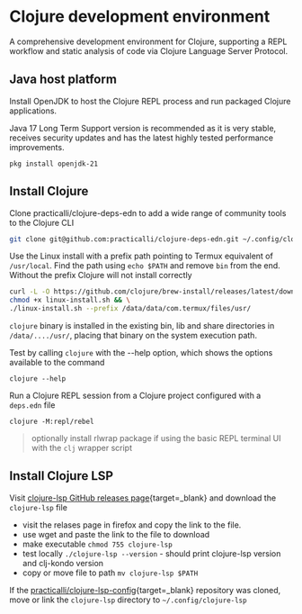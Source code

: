 # Clojure development environment

A comprehensive development environment for Clojure, supporting a REPL workflow and static analysis of code via Clojure Language Server Protocol.


## Java host platform

Install OpenJDK to host the Clojure REPL process and run packaged Clojure applications.

Java 17 Long Term Support version is recommended as it is very stable, receives security updates and has the latest highly tested performance improvements.

```
pkg install openjdk-21
```

<!-- TODO: Install openjdk-21 when it has been packaged for Termux -->


## Install Clojure

Clone practicalli/clojure-deps-edn to add a wide range of community tools to the Clojure CLI

```bash
git clone git@github.com:practicalli/clojure-deps-edn.git ~/.config/clojure
```


Use the Linux install with a prefix path pointing to Termux equivalent of `/usr/local`.  Find the path using `echo $PATH` and remove `bin` from the end.  Without the prefix Clojure will not install correctly

```bash
curl -L -O https://github.com/clojure/brew-install/releases/latest/download/linux-install.sh && \
chmod +x linux-install.sh && \
./linux-install.sh --prefix /data/data/com.termux/files/usr/
```

`clojure` binary is installed in the existing bin, lib and share directories in `/data/..../usr/`, placing that binary on the system execution path.

Test by calling `clojure` with the --help option, which shows the options available to the command

```shell
clojure --help
```

Run a Clojure REPL session from a Clojure project configured with a `deps.edn` file

```shell
clojure -M:repl/rebel
```

> optionally install rlwrap package if using the basic REPL terminal UI with the `clj` wrapper script


## Install Clojure LSP

Visit [clojure-lsp GitHub releases page](https://github.com/clojure-lsp/clojure-lsp/releases){target=_blank} and download the `clojure-lsp` file

- visit the relases page in firefox and copy the link to the file.
- use wget and paste the link to the file to download
- make executable `chmod 755 clojure-lsp`
- test locally `./clojure-lsp --version` - should print clojure-lsp version and clj-kondo version
- copy or move file to path `mv clojure-lsp $PATH`

If the [practicalli/clojure-lsp-config](https://github.com/practicalli/clojure-lsp-config){target=_blank} repository was cloned, move or link the `clojure-lsp` directory to `~/.config/clojure-lsp`
